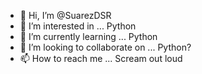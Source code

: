 - 👋 Hi, I’m @SuarezDSR
- 👀 I’m interested in ... Python
- 🌱 I’m currently learning ... Python
- 💞️ I’m looking to collaborate on ... Python?
- 📫 How to reach me ... Scream out loud

<!---
SuarezDSR/SuarezDSR is a ✨ special ✨ repository because its `README.md` (this file) appears on your GitHub profile.
You can click the Preview link to take a look at your changes.
--->
